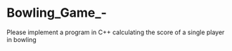 # Bowling_Game_-
Please implement a program in C++ calculating the score of a single player in bowling
